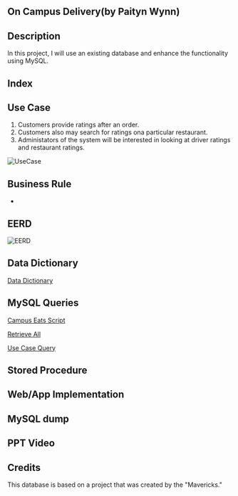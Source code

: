 ## On Campus Delivery(by Paityn Wynn)
## Description
In this project, I will use an existing database and enhance the functionality using MySQL. 
## Index

## Use Case
1. Customers provide ratings after an order.
2. Customers also may search for ratings ona particular restaurant.
3. Administators of the system will be interested in looking at driver ratings and restaurant ratings.

![UseCase](https://user-images.githubusercontent.com/73601140/100555345-c818fb00-3268-11eb-8597-5a637a73eef3.png)

## Business Rule
- 
## EERD

![EERD](https://user-images.githubusercontent.com/73601140/100555369-09110f80-3269-11eb-99c9-c9d3f37eebde.png)

## Data Dictionary

[Data Dictionary](DataDictionary.pdf)

## MySQL Queries

[Campus Eats Script](CampusEatsScript.sql)

[Retrieve All](RetriveAll.sql)

[Use Case Query](UseCase.sql)


## Stored Procedure
## Web/App Implementation
## MySQL dump
## PPT Video
## Credits
This database is based on a project that was created by the "Mavericks."
